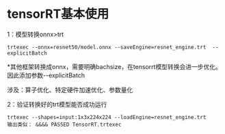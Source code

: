 # tensorRT基本使用

1：模型转换onnx>trt

```
trtexec --onnx=resnet50/model.onnx --saveEngine=resnet_engine.trt  --explicitBatch
```

*其他框架转换成onnx，需要明确bachsize，在tensorrt模型转换会进一步优化。因此添加参数--explicitBatch

涉及：算子优化、特定硬件加速优化、参数量化

2：验证转换好的trt模型能否成功运行

```
trtexec --shapes=input:1x3x224x224 --loadEngine=resnet_engine.trt
输出类似： &&&& PASSED TensorRT.trtexec
```